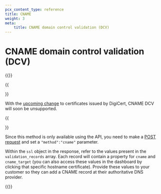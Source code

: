 ```yaml
---
pcx_content_type: reference
title: CNAME
weight: 3
meta:
    title: CNAME domain control validation (DCV)
---
```


# CNAME domain control validation (DCV)

{{<render file="../../ssl/_partials/_dcv-cname-definition.md">}}
<br>

{{<Aside type="note">}}

With the [upcoming change](/ssl/ssl-tls/migration-guides/digicert-update/custom-hostname-certificates/) to certificates issued by DigiCert, CNAME DCV will soon be unsupported.

{{</Aside>}}
 
Since this method is only available using the API, you need to make a [POST request](https://api.cloudflare.com/#custom-hostname-for-a-zone-create-custom-hostname) and set a `"method":"cname"` parameter.
 
Within the `ssl` object in the response, refer to the values present in the `validation_records` array. Each record will contain a property for `cname` and `cname_target` (you can also access these values in the dashboard by clicking that specific hostname certificate). Provide these values to your customer so they can add a CNAME record at their authoritative DNS provider.
 
{{<render file="_ssl-for-saas-validate-patch.md">}}